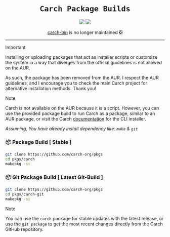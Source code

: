 <div align="center">
 
# `Carch Package Builds`

 <img src="https://img.shields.io/badge/Maintained%3F-Yes%20(Except%20Carch--Bin)-1c1c29?style=for-the-badge&color=ef9f9c&logoColor=85e185&labelColor=1c1c29">
 <img src="https://img.shields.io/github/license/carch-org/pkgs?style=for-the-badge&color=e0ea9d&logoColor=D9E0EE&labelColor=171b22">

[carch-bin](https://github.com/carch-org/pkgs/tree/main/carch-bin) is no longer maintained ❎

</div>

---

> [!IMPORTANT]
> Installing or uploading packages that act as installer scripts or customize the system in a way that diverges from the official guidelines is not allowed on the AUR.
>
>  As such, the package has been removed from the AUR. I respect the AUR guidelines, and I encourage you to check the main Carch project for alternative installation methods. Thank you!

> [!NOTE]
> Carch is not available on the AUR because it is a script. However, you can use the provided package build to run Carch as a package, similar to an AUR package, or visit the Carch [documentation](https://carch-org.github.io/docs) for the CLI installer.

*Assuming, You have already install dependency like: `make` & `git`*

### 📦 Package Build [ Stable ]

```sh [Package Build ]
git clone https://github.com/carch-org/pkgs
cd pkgs/carch
makepkg -si
```

### 📦 Git Package Build [ Latest Git-Build ]

```sh [Git Package Build ]
git clone https://github.com/carch-org/pkgs
cd pkgs/carch-git
makepkg -si
```

> [!NOTE]
> You can use the `carch` package for stable updates with the latest release, or use the `git package` to get the most recent changes directly from the Carch GitHub repository.


